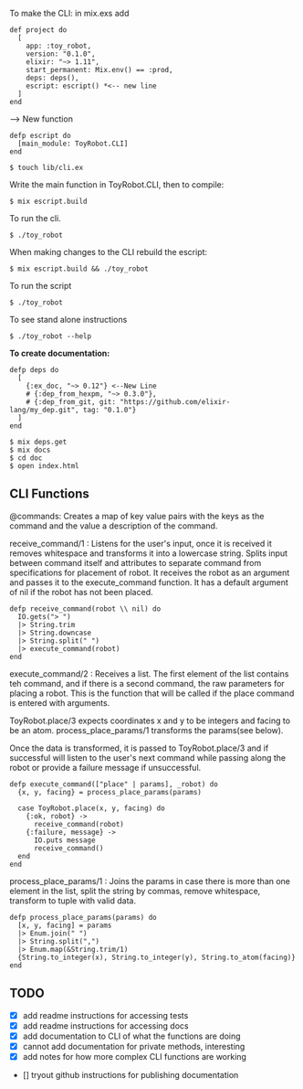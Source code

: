 To make the CLI:
in mix.exs add

    def project do
      [
        app: :toy_robot,
        version: "0.1.0",
        elixir: "~> 1.11",
        start_permanent: Mix.env() == :prod,
        deps: deps(),
        escript: escript() *<-- new line
      ]
    end

  --> New function

    defp escript do 
      [main_module: ToyRobot.CLI]
    end

    $ touch lib/cli.ex

Write the main function in ToyRobot.CLI, then to compile:

    $ mix escript.build

To run the cli.

    $ ./toy_robot

When making changes to the CLI rebuild the escript:

    $ mix escript.build && ./toy_robot

To run the script 

    $ ./toy_robot

To see stand alone instructions

    $ ./toy_robot --help

**To create documentation:**

    defp deps do
      [
        {:ex_doc, "~> 0.12"} <--New Line
        # {:dep_from_hexpm, "~> 0.3.0"},
        # {:dep_from_git, git: "https://github.com/elixir-lang/my_dep.git", tag: "0.1.0"}
      ]
    end 

    $ mix deps.get
    $ mix docs
    $ cd doc
    $ open index.html

  ## CLI Functions

  @commands: Creates a map of key value pairs with the keys as the command and the value a description of the command.

  receive_command/1 : Listens for the user's input, once it is received it removes whitespace and transforms it into a lowercase string.
  Splits input between command itself and attributes to separate command from specifications for placement of robot.
  It receives the robot as an argument and passes it to the execute_command function. It has a default argument of nil if the robot has not been placed.

    defp receive_command(robot \\ nil) do
      IO.gets("> ")
      |> String.trim
      |> String.downcase
      |> String.split(" ")
      |> execute_command(robot)
    end

execute_command/2 : Receives a list. The first element of the list contains teh command, and if there is a second command, the raw parameters for placing a robot. This is the function that will be called if the place command is entered with arguments. 

ToyRobot.place/3 expects coordinates x and y to be integers and facing to be an atom.  process_place_params/1 transforms the params(see below).

Once the data is transformed, it is passed to ToyRobot.place/3 and if successful will listen to the user's next command while passing along the robot or provide a failure message if unsuccessful.

    defp execute_command(["place" | params], _robot) do
      {x, y, facing} = process_place_params(params)

      case ToyRobot.place(x, y, facing) do
        {:ok, robot} -> 
          receive_command(robot)
        {:failure, message} ->
          IO.puts message
          receive_command()
      end
    end

process_place_params/1 : Joins the params in case there is more than one element in the list, split the string by commas, remove whitespace, transform to tuple with valid data.

    defp process_place_params(params) do 
      [x, y, facing] = params
      |> Enum.join(" ")
      |> String.split(",")
      |> Enum.map(&String.trim/1)
      {String.to_integer(x), String.to_integer(y), String.to_atom(facing)}
    end

  ## TODO

- [X] add readme instructions for accessing tests
- [X] add readme instructions for accessing docs
- [X] add documentation to CLI of what the functions are doing
- [X] cannot add documentation for private methods, interesting
- [X] add notes for how more complex CLI functions are working
- [] tryout github instructions for publishing documentation
